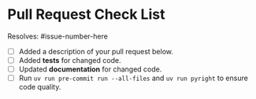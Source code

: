 # Pull Request Check List

Resolves: #issue-number-here

<!-- This is just a reminder about the most common mistakes. Please make sure that you
tick all *appropriate* boxes.  But please read our
[contribution guide](https://github.com/robbievanleeuwen/concrete-properties/blob/master/CONTRIBUTING.md)
at least once, it will save you unnecessary review cycles! -->

- [ ] Added a description of your pull request below.
- [ ] Added **tests** for changed code.
- [ ] Updated **documentation** for changed code.
- [ ] Run `uv run pre-commit run --all-files` and `uv run pyright` to ensure code quality.

<!-- If you have *any* questions to *any* of the points above, just **submit and ask**!
This checklist is here to *help* you, not to deter you from contributing! -->

<!-- PR descrtiption below -->
